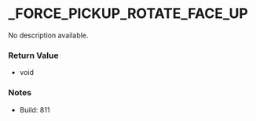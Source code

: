 # _FORCE_PICKUP_ROTATE_FACE_UP

No description available.

### Return Value
* void

### Notes
* Build: 811

